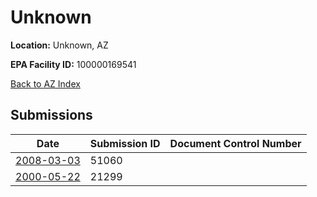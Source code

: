 # Unknown

**Location:** Unknown, AZ

**EPA Facility ID:** 100000169541

[Back to AZ Index](../../index.md)

## Submissions

| Date | Submission ID | Document Control Number |
|------|--------------|-------------------------|
| [2008-03-03](submissions/51060.md) | 51060 |  |
| [2000-05-22](submissions/21299.md) | 21299 |  |
